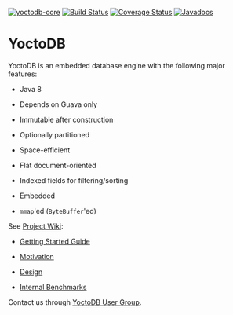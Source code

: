 [![yoctodb-core](https://maven-badges.herokuapp.com/maven-central/com.yandex.yoctodb/yoctodb-core/badge.svg)](https://maven-badges.herokuapp.com/maven-central/com.yandex.yoctodb/yoctodb-core) [![Build Status](https://travis-ci.org/yandex/yoctodb.svg?branch=master)](https://travis-ci.org/yandex/yoctodb) [![Coverage Status](https://coveralls.io/repos/github/yandex/yoctodb/badge.svg?branch=master)](https://coveralls.io/github/yandex/yoctodb?branch=master) [![Javadocs](http://www.javadoc.io/badge/com.yandex.yoctodb/yoctodb-core.svg)](http://www.javadoc.io/doc/com.yandex.yoctodb/yoctodb-core)

# YoctoDB

YoctoDB is an embedded database engine with the following major features:

 * Java 8
 * Depends on Guava only
 * Immutable after construction
 * Optionally partitioned
 * Space-efficient
 * Flat document-oriented
 * Indexed fields for filtering/sorting
 * Embedded
 * `mmap`'ed (`ByteBuffer`'ed)

See [Project Wiki](https://github.com/yandex/yoctodb/wiki/Home):

 * [Getting Started Guide](https://github.com/yandex/yoctodb/wiki/GettingStarted)
 * [Motivation](https://github.com/yandex/yoctodb/wiki/Motivation)
 * [Design](https://github.com/yandex/yoctodb/wiki/Design)
 * [Internal Benchmarks](https://github.com/yandex/yoctodb/wiki/InternalBenchmarks)

Contact us through [YoctoDB User Group](https://groups.google.com/forum/#!forum/yoctodb).
